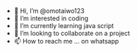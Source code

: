 - 👋 Hi, I’m @omotaiwo123
- 👀 I’m interested in coding
- 🌱 I’m currently learning java script
- 💞️ I’m looking to collaborate on a project
- 📫 How to reach me ... on whatsapp

<!---
omotaiwo123/omotaiwo123 is a ✨ special ✨ repository because its `README.md` (this file) appears on your GitHub profile.
You can click the Preview link to take a look at your changes.
--->
